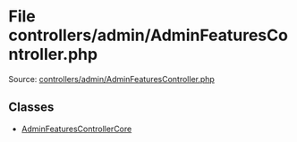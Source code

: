 File controllers/admin/AdminFeaturesController.php
=========

Source: [controllers/admin/AdminFeaturesController.php](https://github.com/PrestaShop/PrestaShop/blob/1.5.6.3/controllers/admin/AdminFeaturesController.php)


Classes
-------

* [AdminFeaturesControllerCore](class.AdminFeaturesControllerCore.md)

